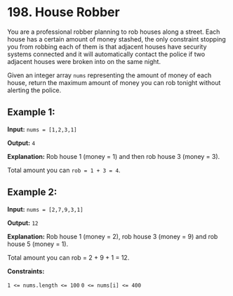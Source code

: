 # 198. House Robber

You are a professional robber planning to rob houses along a street. Each house has a certain amount of money stashed, the only constraint stopping you from robbing each of them is that adjacent houses have security systems connected and it will automatically contact the police if two adjacent houses were broken into on the same night.

Given an integer array `nums` representing the amount of money of each house, return the maximum amount of money you can rob tonight without alerting the police.

 

## Example 1:

**Input:** `nums = [1,2,3,1]`

**Output:** `4`

**Explanation:**
 Rob house 1 (money = 1) and then rob house 3 (money = 3).

Total amount you can `rob = 1 + 3 = 4`.

## Example 2:

**Input:** `nums = [2,7,9,3,1]`

**Output:** `12`

**Explanation:** Rob house 1 (money = 2), rob house 3 (money = 9) and rob house 5 (money = 1).

Total amount you can rob = 2 + 9 + 1 = 12.
 

**Constraints:**

`1 <= nums.length <= 100`
`0 <= nums[i] <= 400`